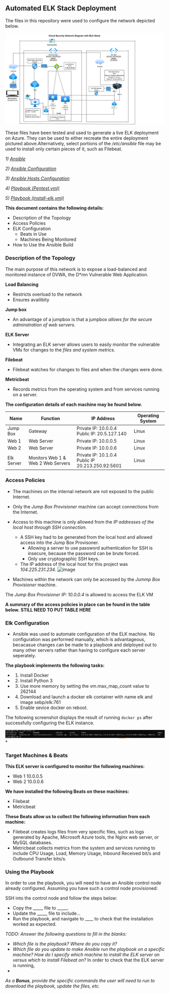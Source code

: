 ## Automated ELK Stack Deployment

The files in this repository were used to configure the network depicted below.

![](https://github.com/RayCyr/Project_1/blob/main/Project_1/Elk%20Stack%20Project/Cloud%20Security%20Elk%20Stack%20Network%20Diagram/Cloud%20Security%20ELK%20Diagram.drawio.png)


These files have been tested and used to generate a live ELK deployment on Azure. They can be used to either recreate the entire deployment pictured above.Alternatively, select portions of the */etc/ansible* file may be used to install only certain pieces of it, such as Filebeat. 

*1) [Ansible](https://github.com/RayCyr/Project_1/blob/main/Project_1/Elk%20Stack%20Project/Ansible/Ansible.PNG)*

*2) [Ansible Configuration](https://github.com/RayCyr/Project_1/blob/main/Project_1/Elk%20Stack%20Project/Configuration%20Files/Ansible%20Configuration%20File.pdf)*

*3) [Ansible Hosts Configuration](https://github.com/RayCyr/Project_1/blob/main/Project_1/Elk%20Stack%20Project/Configuration%20Files/Ansible%20Hosts%20Configuration%20File.pdf)*

*4) [Playbook (Pentest.yml) ](https://github.com/RayCyr/Project_1/blob/main/Project_1/Elk%20Stack%20Project/Playbooks/Playbook%20(Pentest.yml%20).pdf)*

*5) [Playbook (install-elk.yml)](https://github.com/RayCyr/Project_1/blob/main/Project_1/Elk%20Stack%20Project/Playbooks/Playbook%20(install-elk.yml).pdf)*

**This document contains the following details:**
* Description of the Topology
* Access Policies
* ELK Configuration
  * Beats in Use
  * Machines Being Monitored
* How to Use the Ansible Build

### Description of the Topology

The main purpose of this network is to expose a load-balanced and monitored instance of DVWA, the D*mn Vulnerable Web Application.

**Load Balancing** 
* Restricts overload to the network
* Ensures availibity

**Jump box** 
* An advantage of a jumpbox is that a jumpbox *allows for the secure adminstration of web servers*.  

**ELK Server** 
* Integrating an ELK server allows users to easily monitor the vulnerable VMs for changes to the *files and system metrics*.

**Filebeat** 
* Filebeat watches for changes to files and when the changes were done.

**Metricbeat** 
* Records metrics from the operating system and from services running on a server.

**The configuration details of each machine may be found below.**

| **Name**     | **Function**                       | **IP Address**                                      | **Operating System**  |
|--------------|------------------------------------|-----------------------------------------------------|-----------------------|
| Jump Box     | Gateway                            | Private IP: 10.0.0.4<br>Public  IP: 20.5.127.140    | Linux                 |
| Web 1        | Web Server                         | Private IP: 10.0.0.5                                | Linux                 |
| Web 2        | Web Server                         | Private IP: 10.0.0.6                                | Linux                 |
| Elk Server   | Monitors Web 1 & Web 2 Web Servers | Private IP: 10.1.0.4<br>Public IP 20.213.250.92:5601| Linux                 |


### Access Policies

* The machines on the internal network are not exposed to the public Internet. 

* Only the *Jump Box Provisioner* machine can accept connections from the Internet. 
* Access to this machine is only allowed from the *IP addresses of the local host through SSH connection.*
    * A SSH key had to be generated from the local host and allowed access into the Jump Box Provisoner.
        * Allowing a server to use password authentication for SSH is insecure, because the password can be brute forced.
        * Only use cryptographic SSH keys.
    * The IP address of the local host for this project was *104.225.231.234*.
![image](https://user-images.githubusercontent.com/98436629/177043139-7925236b-c794-458a-b371-75c2d838c09e.png)

* Machines within the network can only be accessed by the *Jummp Box Provisioner* machine.

The *Jump Box Provisioner IP: 10.0.0.4* is allowed to access the ELK VM

**A summary of the access policies in place can be found in the table below.**
**STILL NEED TO PUT TABLE HERE**


### Elk Configuration

* Ansible was used to automate configuration of the ELK machine. No configuration was performed manually, which is advantageous, becacasue changes can be made to a playbook and delployed out to many other servers rather than having to configure each server seperately. 
 
**The playbook implements the following tasks:**

* 1) Install Docker
* 2) Install Python 3
* 3) Use more memory by setting the vm.max_map_count value to 262144
* 4) Download and launch a docker elk container with name elk and image sebp/elk:761
* 5) Enable sevice docker on reboot. 

The following screenshot displays the result of running `docker ps` after successfully configuring the ELK instance.

![](https://github.com/RayCyr/Project_1/blob/main/Project_1/Elk%20Stack%20Project/Docker_Elk/Confirm%20Docker_Elk_.PNG)*



### Target Machines & Beats

**This ELK server is configured to monitor the following machines:**

* Web 1 10.0.0.5
* Web 2 10.0.0.6

**We have installed the following Beats on these machines:**
* Filebeat
* Metricbeat

**These Beats allow us to collect the following information from each machine:**

* Filebeat creates logs files from very specific files, such as logs generated by Apache, Microsoft Azure tools, the Nginx web server, or MySQL databases.
* Metricbeat collects metrics from the system and services running to include CPU Usage, Load, Memory Usage, Inbound Received bit/s and Outbound Transfer bits/s. 


### Using the Playbook
In order to use the playbook, you will need to have an Ansible control node already configured. Assuming you have such a control node provisioned: 

SSH into the control node and follow the steps below:
- Copy the _____ file to _____.
- Update the _____ file to include...
- Run the playbook, and navigate to ____ to check that the installation worked as expected.

_TODO: Answer the following questions to fill in the blanks:_
- _Which file is the playbook? Where do you copy it?_
- _Which file do you update to make Ansible run the playbook on a specific machine? How do I specify which machine to install the ELK server on versus which to install Filebeat on?_
In order to check that the ELK server is running, 
- 

_As a **Bonus**, provide the specific commands the user will need to run to download the playbook, update the files, etc._

